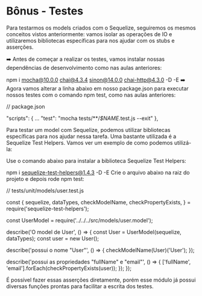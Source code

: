 # Bônus - Testes
Para testarmos os models criados com o Sequelize, seguiremos os mesmos conceitos vistos anteriormente: vamos isolar as operações de IO e utilizaremos bibliotecas específicas para nos ajudar com os stubs e asserções.

➡️ Antes de começar a realizar os testes, vamos instalar nossas dependências de desenvolvimento como nas aulas anteriores:

npm i mocha@10.0.0 chai@4.3.4 sinon@14.0.0 chai-http@4.3.0 -D -E
➡️ Agora vamos alterar a linha abaixo em nosso package.json para executar nossos testes com o comando npm test, como nas aulas anteriores:


// package.json

"scripts": {
  ...
  "test": "mocha tests/**/*$NAME*.test.js --exit"
},

Para testar um model com Sequelize, podemos utilizar bibliotecas específicas para nos ajudar nessa tarefa. Uma bastante utilizada é a Sequelize Test Helpers. Vamos ver um exemplo de como podemos utilizá-la:

Use o comando abaixo para instalar a biblioteca Sequelize Test Helpers:



npm i sequelize-test-helpers@1.4.3 -D -E
Crie o arquivo abaixo na raiz do projeto e depois rode npm test:

// tests/unit/models/user.test.js

const {
  sequelize,
  dataTypes,
  checkModelName,
  checkPropertyExists,
} = require('sequelize-test-helpers');

const UserModel = require('../../../src/models/user.model');

describe('O model de User', () => {
  const User = UserModel(sequelize, dataTypes);
  const user = new User();

  describe('possui o nome "User"', () => {
    checkModelName(User)('User');
  });

  describe('possui as propriedades "fullName" e "email"', () => {
    ['fullName', 'email'].forEach(checkPropertyExists(user));
  });
});

É possível fazer essas asserções diretamente, porém esse módulo já possui diversas funções prontas para facilitar a escrita dos testes.